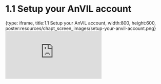 # 1.1 Setup your AnVIL account
 
{type: iframe, title:1.1 Setup your AnVIL account, width:800, height:600, poster:resources/chapt_screen_images/setup-your-anvil-account.png}
![](https://sayumiyork.github.io/miniCURE-16S_Test/setup-your-anvil-account.html)
 

 
